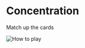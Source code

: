 # Concentration
Match up the cards

![How to play](https://raw.githubusercontent.com/courajs/concentration/img/concentration.gif)
